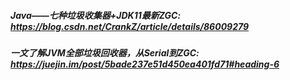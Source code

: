 ##### Java——七种垃圾收集器+JDK11最新ZGC: https://blog.csdn.net/CrankZ/article/details/86009279 

##### 一文了解JVM全部垃圾回收器，从Serial到ZGC: https://juejin.im/post/5bade237e51d450ea401fd71#heading-6 